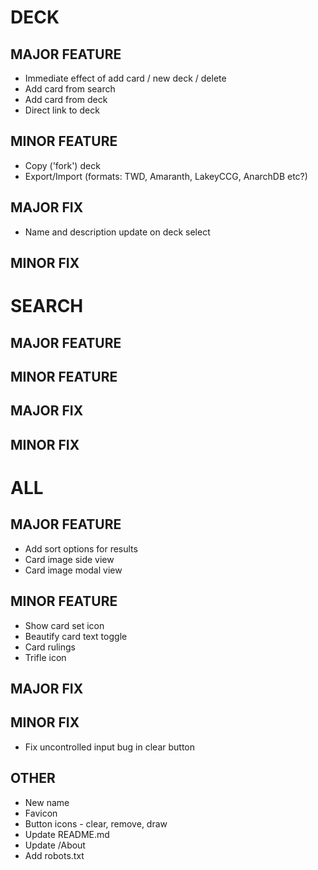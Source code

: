 # DECK
## MAJOR FEATURE
* Immediate effect of add card / new deck / delete 
* Add card from search
* Add card from deck
* Direct link to deck
## MINOR FEATURE
* Copy ('fork') deck
* Export/Import (formats: TWD, Amaranth, LakeyCCG, AnarchDB etc?)
## MAJOR FIX
* Name and description update on deck select
## MINOR FIX

# SEARCH
## MAJOR FEATURE
## MINOR FEATURE
## MAJOR FIX
## MINOR FIX

# ALL
## MAJOR FEATURE
* Add sort options for results
* Card image side view
* Card image modal view
## MINOR FEATURE
* Show card set icon
* Beautify card text toggle
* Card rulings
* Trifle icon
## MAJOR FIX
## MINOR FIX
* Fix uncontrolled input bug in clear button
## OTHER
* New name
* Favicon
* Button icons - clear, remove, draw
* Update README.md
* Update /About
* Add robots.txt
